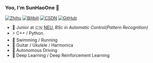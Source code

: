 ### Yoo, I'm SunHaoOne 👋


[![Zhihu](https://img.shields.io/badge/dynamic/json?color=%231E90FF&label=zhihu&query=%24.data.totalSubs&suffix=%20followers&url=https%3A%2F%2Fapi.spencerwoo.com%2Fsubstats%2F%3Fsource%3Dzhihu%26queryKey%3Dhaoyisun)](https://www.zhihu.com/people/haoyisun)
[![Bilibili](https://img.shields.io/badge/dynamic/json?color=%23ff69b4&label=bilibili&query=%24.data.totalSubs&suffix=%20followers&url=https%3A%2F%2Fapi.spencerwoo.com%2Fsubstats%2F%3Fsource%3Dbilibili%26queryKey%3D1966715)](https://space.bilibili.com/1966715)
[![CSDN](https://img.shields.io/badge/csdn-3000%20followers-%23FF0000)](https://blog.csdn.net/qwe900)
[![GitHub](https://img.shields.io/badge/dynamic/json?color=%09%23000000&label=github&query=%24.data.totalSubs&suffix=%20followers&url=https%3A%2F%2Fapi.spencerwoo.com%2Fsubstats%2F%3Fsource%3Dgithub%26queryKey%3DSunHaoOne)](https://github.com/SunHaoOne)



- 🍻 Junior at 🇨🇳 [NEU](https://neu.edu.cn/), _BSc in Automatic Control(Pattern Recognition)_
- ⚡ C++ / Python.
- 🏃 Swimming / Running 
- :guitar: Guitar / Ukulele / Harmonica 
- :taxi: Autonomous Driving 
- :open_book: Deep Learning / Deep Reinforcement Learning

